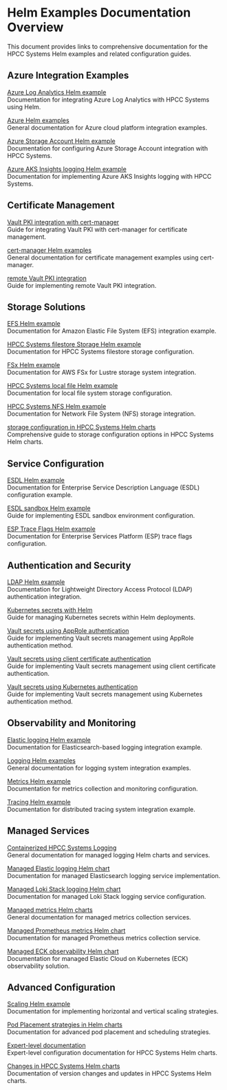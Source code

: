 # Helm Examples Documentation Overview

This document provides links to comprehensive documentation for the HPCC Systems Helm examples and related configuration guides.

## Azure Integration Examples

[Azure Log Analytics Helm example](../helm/examples/azure/log-analytics/README.md)  
Documentation for integrating Azure Log Analytics with HPCC Systems using Helm.

[Azure Helm examples](../helm/examples/azure/README.md)  
General documentation for Azure cloud platform integration examples.

[Azure Storage Account Helm example](../helm/examples/azure/sa/README.md)  
Documentation for configuring Azure Storage Account integration with HPCC Systems.

[Azure AKS Insights logging Helm example](../helm/examples/logging/azure/README.md)  
Documentation for implementing Azure AKS Insights logging with HPCC Systems.

## Certificate Management

[Vault PKI integration with cert-manager](../helm/examples/vault-pki-remote/README-vault-pki.md)  
Guide for integrating Vault PKI with cert-manager for certificate management.

[cert-manager Helm examples](../helm/examples/certmanager/README.md)  
General documentation for certificate management examples using cert-manager.

[remote Vault PKI integration](../helm/examples/vault-pki-remote/README-vault-pki.md)  
Guide for implementing remote Vault PKI integration.

## Storage Solutions

[EFS Helm example](../helm/examples/efs/README.md)  
Documentation for Amazon Elastic File System (EFS) integration example.

[HPCC Systems filestore Storage Helm example](../helm/examples/filestore/hpcc-filestore/README.md)  
Documentation for HPCC Systems filestore storage configuration.

[FSx Helm example](../helm/examples/fsx/README.md)  
Documentation for AWS FSx for Lustre storage system integration.

[HPCC Systems local file Helm example](../helm/examples/local/hpcc-localfile/README.md)  
Documentation for local file system storage configuration.

[HPCC Systems NFS Helm example](../helm/examples/nfs/hpcc-nfs/README.md)  
Documentation for Network File System (NFS) storage integration.

[storage configuration in HPCC Systems Helm charts](../helm/hpcc/docs/storage.md)  
Comprehensive guide to storage configuration options in HPCC Systems Helm charts.

## Service Configuration

[ESDL Helm example](../helm/examples/esdl/README.md)  
Documentation for Enterprise Service Description Language (ESDL) configuration example.

[ESDL sandbox Helm example](../helm/examples/esdl-sandbox/README.md)  
Guide for implementing ESDL sandbox environment configuration.

[ESP Trace Flags Helm example](../helm/examples/esp/README.md)  
Documentation for Enterprise Services Platform (ESP) trace flags configuration.

## Authentication and Security

[LDAP Helm example](../helm/examples/ldap/README.md)  
Documentation for Lightweight Directory Access Protocol (LDAP) authentication integration.

[Kubernetes secrets with Helm](../helm/examples/secrets/README-kubernetessecrets.md)  
Guide for managing Kubernetes secrets within Helm deployments.

[Vault secrets using AppRole authentication](../helm/examples/secrets/README-vaultsecretsusingapprolevaultauthentication.md)  
Guide for implementing Vault secrets management using AppRole authentication method.

[Vault secrets using client certificate authentication](../helm/examples/secrets/README-vaultsecretsusingclientcertvaultauthentication.md)  
Guide for implementing Vault secrets management using client certificate authentication.

[Vault secrets using Kubernetes authentication](../helm/examples/secrets/README-vault_secrets_using_kubernetes_authentication.md)  
Guide for implementing Vault secrets management using Kubernetes authentication method.

## Observability and Monitoring

[Elastic logging Helm example](../helm/examples/logging/elastic/README.md)  
Documentation for Elasticsearch-based logging integration example.

[Logging Helm examples](../helm/examples/logging/README.md)  
General documentation for logging system integration examples.

[Metrics Helm example](../helm/examples/metrics/README.md)  
Documentation for metrics collection and monitoring configuration.

[Tracing Helm example](../helm/examples/tracing/README.md)  
Documentation for distributed tracing system integration example.

## Managed Services

[Containerized HPCC Systems Logging](../helm/managed/logging/README.md)  
General documentation for managed logging Helm charts and services.

[Managed Elastic logging Helm chart](../helm/managed/logging/elastic/README.md)  
Documentation for managed Elasticsearch logging service implementation.

[Managed Loki Stack logging Helm chart](../helm/managed/logging/loki-stack/README.md)  
Documentation for managed Loki Stack logging service configuration.

[Managed metrics Helm charts](../helm/managed/metrics/README.md)  
General documentation for managed metrics collection services.

[Managed Prometheus metrics Helm chart](../helm/managed/metrics/prometheus/README.md)  
Documentation for managed Prometheus metrics collection service.

[Managed ECK observability Helm chart](../helm/managed/observability/eck/README.md)  
Documentation for managed Elastic Cloud on Kubernetes (ECK) observability solution.

## Advanced Configuration

[Scaling Helm example](../helm/examples/scaling/README.md)  
Documentation for implementing horizontal and vertical scaling strategies.

[Pod Placement strategies in Helm charts](../helm/hpcc/docs/placements.md)  
Documentation for advanced pod placement and scheduling strategies.

[Expert-level documentation](../helm/hpcc/docs/expert.md)  
Expert-level configuration documentation for HPCC Systems Helm charts.

[Changes in HPCC Systems Helm charts](../helm/hpcc/docs/changes.md)  
Documentation of version changes and updates in HPCC Systems Helm charts.
